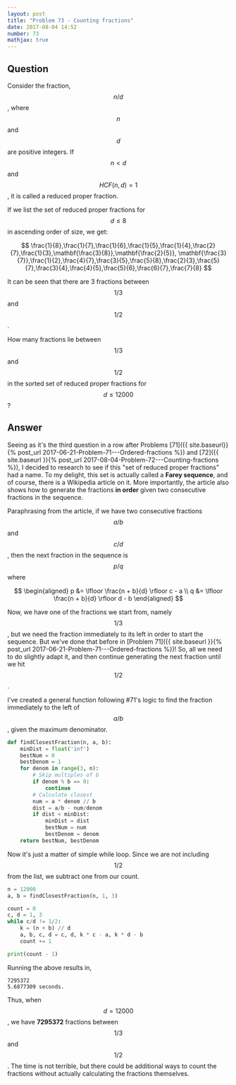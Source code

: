 ```yaml
---
layout: post
title: "Problem 73 - Counting fractions"
date: 2017-08-04 14:52
number: 73
mathjax: true
---
```


## Question

Consider the fraction, $$n/d$$, where $$n$$ and $$d$$ are positive integers. If $$n<d$$ and $$HCF(n,d)=1$$, it is called a reduced proper fraction.

If we list the set of reduced proper fractions for $$d\leq 8$$ in ascending order of size, we get:


$$
\frac{1}{8},\frac{1}{7},\frac{1}{6},\frac{1}{5},\frac{1}{4},\frac{2}{7},\frac{1}{3},\mathbf{\frac{3}{8}},\mathbf{\frac{2}{5}}, \mathbf{\frac{3}{7}},\frac{1}{2},\frac{4}{7},\frac{3}{5},\frac{5}{8},\frac{2}{3},\frac{5}{7},\frac{3}{4},\frac{4}{5},\frac{5}{6},\frac{6}{7},\frac{7}{8}
$$


It can be seen that there are 3 fractions between $$1/3$$ and $$1/2$$.

How many fractions lie between $$1/3$$ and $$1/2$$ in the sorted set of reduced proper fractions for $$d\leq12000$$?

## Answer

Seeing as it's the third question in a row after Problems [71]({{ site.baseurl}}{% post_url 2017-06-21-Problem-71---Ordered-fractions %}) and [72]({{ site.baseurl }}{% post_url 2017-08-04-Problem-72---Counting-fractions %}), I decided to research to see if this "set of reduced proper fractions" had a name. To my delight, this set is actually called a **Farey sequence**, and of course, there is a Wikipedia article on it. More importantly, the article also shows how to generate the fractions **in order** given two consecutive fractions in the sequence. 

Paraphrasing from the article, if we have two consecutive fractions $$a/b$$ and $$c/d$$, then the next fraction in the sequence is  $$p/q$$ where


$$
\begin{aligned}
	p &= \lfloor \frac{n + b}{d} \rfloor c - a
	\\
	q &= \lfloor \frac{n + b}{d} \rfloor d - b
\end{aligned}
$$


Now, we have one of the fractions we start from, namely $$1/3$$, but we need the fraction immediately to its left in order to start the sequence. But we've done that before in [Problem 71]({{ site.baseurl }}{% post_url 2017-06-21-Problem-71---Ordered-fractions %})! So, all we need to do slightly adapt it, and then continue generating the next fraction until we hit $$1/2$$.

I've created a general function following #71's logic to find the fraction immediately to the left of $$a/b$$, given the maximum denominator.

```python
def findClosestFraction(n, a, b):
    minDist = float('inf')
    bestNum = 0
    bestDenom = 1
    for denom in range(3, n):
        # Skip multiples of b
        if denom % b == 0:
            continue
        # Calculate closest
        num = a * denom // b
        dist = a/b - num/denom
        if dist < minDist:
            minDist = dist
            bestNum = num
            bestDenom = denom
    return bestNum, bestDenom
```

Now it's just a matter of simple while loop. Since we are not including $$1/2$$ from the list, we subtract one from our count.

```python
n = 12000
a, b = findClosestFraction(n, 1, 3)

count = 0
c, d = 1, 3
while c/d != 1/2:
    k = (n + b) // d
    a, b, c, d = c, d, k * c - a, k * d - b
    count += 1

print(count - 1)
```

Running the above results in,

```
7295372
5.6877309 seconds.
```

Thus, when $$d=12000$$, we have **7295372** fractions between $$1/3$$ and $$1/2$$. The time is not terrible, but there could be additional ways to count the fractions without actually calculating the fractions themselves.
